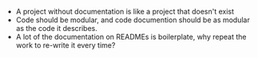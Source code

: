 * A project without documentation is like a project that doesn't exist
* Code should be modular, and code documention should be as modular as the code it describes.
* A lot of the documentation on READMEs is boilerplate, why repeat the work to re-write it every time?